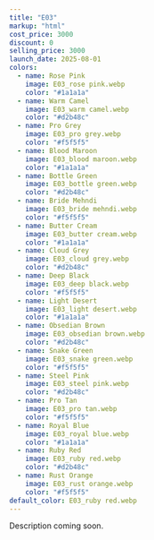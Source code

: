 ```yaml
---
title: "E03"
markup: "html"
cost_price: 3000
discount: 0
selling_price: 3000
launch_date: 2025-08-01
colors:
  - name: Rose Pink
    image: E03_rose pink.webp
    color: "#1a1a1a"
  - name: Warm Camel
    image: E03_warm camel.webp
    color: "#d2b48c"
  - name: Pro Grey
    image: E03_pro grey.webp
    color: "#f5f5f5"
  - name: Blood Maroon
    image: E03_blood maroon.webp
    color: "#1a1a1a"
  - name: Bottle Green
    image: E03_bottle green.webp
    color: "#d2b48c"
  - name: Bride Mehndi
    image: E03_bride mehndi.webp
    color: "#f5f5f5"
  - name: Butter Cream
    image: E03_butter cream.webp
    color: "#1a1a1a"
  - name: Cloud Grey
    image: E03_cloud grey.webp
    color: "#d2b48c"
  - name: Deep Black
    image: E03_deep black.webp
    color: "#f5f5f5"
  - name: Light Desert
    image: E03_light desert.webp
    color: "#1a1a1a"
  - name: Obsedian Brown
    image: E03_obsedian brown.webp
    color: "#d2b48c"
  - name: Snake Green
    image: E03_snake green.webp
    color: "#f5f5f5"
  - name: Steel Pink
    image: E03_steel pink.webp
    color: "#d2b48c"
  - name: Pro Tan
    image: E03_pro tan.webp
    color: "#f5f5f5"
  - name: Royal Blue
    image: E03_royal blue.webp
    color: "#1a1a1a"
  - name: Ruby Red
    image: E03_ruby red.webp
    color: "#d2b48c"
  - name: Rust Orange
    image: E03_rust orange.webp
    color: "#f5f5f5"
default_color: E03_ruby red.webp
---
```


Description coming soon.
